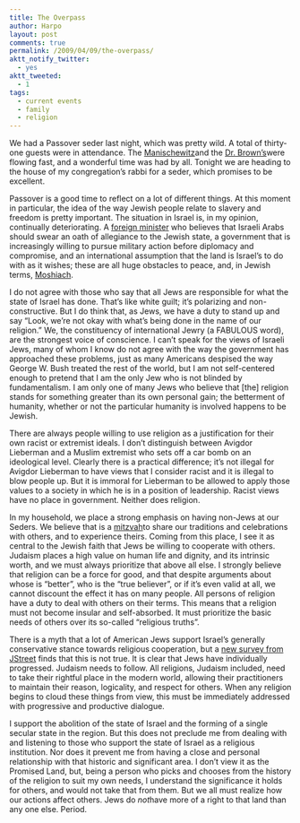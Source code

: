 ```yaml
---
title: The Overpass
author: Harpo
layout: post
comments: true
permalink: /2009/04/09/the-overpass/
aktt_notify_twitter:
  - yes
aktt_tweeted:
  - 1
tags:
  - current events
  - family
  - religion
---
```

We had a Passover seder last night, which was pretty wild. A total of thirty-one guests were in attendance. The <a href="http://en.wikipedia.org/wiki/Manischewitz#Wine" target="_blank">Manischewitz</a>and the <a href="http://en.wikipedia.org/wiki/Dr._Brown%27s" target="_blank">Dr. Brown&#8217;s</a>were flowing fast, and a wonderful time was had by all. Tonight we are heading to the house of my congregation&#8217;s rabbi for a seder, which promises to be excellent.

Passover is a good time to reflect on a lot of different things. At this moment in particular, the idea of the way Jewish people relate to slavery and freedom is pretty important. The situation in Israel is, in my opinion, continually deteriorating. A <a href="http://en.wikipedia.org/wiki/Avigdor_Lieberman" target="_blank">foreign minister</a> who believes that Israeli Arabs should swear an oath of allegiance to the Jewish state, a government that is increasingly willing to pursue military action before diplomacy and compromise, and an international assumption that the land is Israel&#8217;s to do with as it wishes; these are all huge obstacles to peace, and, in Jewish terms, <a href="http://en.wikipedia.org/wiki/Moshiach" target="_blank">Moshiach</a>.

I do not agree with those who say that all Jews are responsible for what the state of Israel has done. That&#8217;s like white guilt; it&#8217;s polarizing and non-constructive. But I do think that, as Jews, we have a duty to stand up and say &#8220;Look, we&#8217;re not okay with what&#8217;s being done in the name of our religion.&#8221; We, the constituency of international Jewry (a FABULOUS word), are the strongest voice of conscience. I can&#8217;t speak for the views of Israeli Jews, many of whom I know do not agree with the way the government has approached these problems, just as many Americans despised the way George W. Bush treated the rest of the world, but I am not self-centered enough to pretend that I am the only Jew who is not blinded by fundamentalism. I am only one of many Jews who believe that [the] religion stands for something greater than its own personal gain; the betterment of humanity, whether or not the particular humanity is involved happens to be Jewish.

There are always people willing to use religion as a justification for their own racist or extremist ideals.  I don&#8217;t distinguish between Avigdor Lieberman and a Muslim extremist who sets off a car bomb on an ideological level. Clearly there is a practical difference; it&#8217;s not illegal for Avigdor Lieberman to have views that I consider racist and it is illegal to blow people up. But it is immoral for Lieberman to be allowed to apply those values to a society in which he is in a position of leadership. Racist views have no place in government. Neither does religion.

In my household, we place a strong emphasis on having non-Jews at our Seders. We believe that is a <a href="http://en.wikipedia.org/wiki/Mitzvah" target="_blank">mitzvah</a>to share our traditions and celebrations with others, and to experience theirs. Coming from this place, I see it as central to the Jewish faith that Jews be willing to cooperate with others. Judaism places a high value on human life and dignity, and its intrinsic worth, and we must always prioritize that above all else. I strongly believe that religion can be a force for good, and that despite arguments about whose is &#8220;better&#8221;, who is the &#8220;true believer&#8221;, or if it&#8217;s even valid at all, we cannot discount the effect it has on many people. All persons of religion have a duty to deal with others on their terms. This means that a religion must not become insular and self-absorbed. It must prioritize the basic needs of others over its so-called &#8220;religious truths&#8221;.

There is a myth that a lot of American Jews support Israel&#8217;s generally conservative stance towards religious cooperation, but a <a href="http://jstreet.org/campaigns/j-street-releases-new-poll-american-jewish-community" target="_blank">new survey from JStreet</a> finds that this is not true. It is clear that Jews have individually progressed. Judaism needs to follow. All religions, Judaism included, need to take their rightful place in the modern world, allowing their practitioners to maintain their reason, logicality, and respect for others. When any religion begins to cloud these things from view, this must be immediately addressed with progressive and productive dialogue.

I support the abolition of the state of Israel and the forming of a single secular state in the region. But this does not preclude me from dealing with and listening to those who support the state of Israel as a religious institution. Nor does it prevent me from having a close and personal relationship with that historic and significant area. I don&#8217;t view it as the Promised Land, but, being a person who picks and chooses from the history of the religion to suit my own needs, I understand the significance it holds for others, and would not take that from them. But we all must realize how our actions affect others. Jews do *not*have more of a right to that land than any one else. Period.